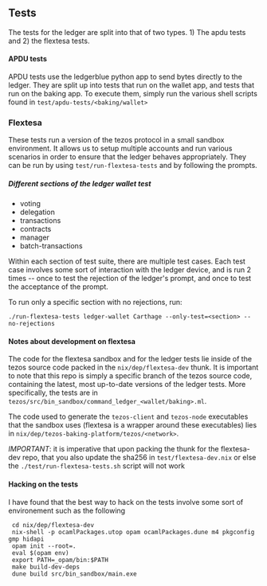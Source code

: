## Tests

The tests for the ledger are split into that of two types. 1) The apdu tests and 2) the flextesa tests.

#### APDU tests
APDU tests use the ledgerblue python app to send bytes directly to the ledger. 
They are split up into tests that run on the wallet app, and tests that run on the baking app. To execute them, simply run
the various shell scripts found in `test/apdu-tests/<baking/wallet>`

### Flextesa
These tests run a version of the tezos protocol in a small sandbox environment. It allows us to setup multiple accounts
and run various scenarios in order to ensure that the ledger behaves appropriately. They can be run by using `test/run-flextesa-tests` and by
following the prompts. 


##### Different sections of the ledger wallet test

- voting
- delegation
- transactions
- contracts
- manager
- batch-transactions

Within each section of test suite, there are multiple test cases. Each test case involves some sort of interaction with the ledger device, and
is run 2 times -- once to test the rejection of the ledger's prompt, and once to test the acceptance of the prompt.

To run only a specific section with no rejections, run:
```
./run-flextesa-tests ledger-wallet Carthage --only-test=<section> --no-rejections
```

#### Notes about development on flextesa
The code for the flextesa sandbox and for the ledger tests lie inside of the tezos source code packed in the `nix/dep/flextesa-dev` thunk. It is
important to note that this repo is simply a specific branch of the tezos source code, containing the latest, most up-to-date versions of the ledger tests.
More specifically, the tests are in `tezos/src/bin_sandbox/command_ledger_<wallet/baking>.ml`.

The code used to generate the `tezos-client` and `tezos-node` executables that the sandbox uses (flextesa is a wrapper around these executables)
lies in `nix/dep/tezos-baking-platform/tezos/<network>`.

*IMPORTANT*: it is imperative that upon packing the thunk for the flextesa-dev repo, that you also update the sha256 in `test/flextesa-dev.nix` or
else the `./test/run-flextesa-tests.sh` script will not work

#### Hacking on the tests
I have found that the best way to hack on the tests involve some sort of environement such as the following
```
 cd nix/dep/flextesa-dev
 nix-shell -p ocamlPackages.utop opam ocamlPackages.dune m4 pkgconfig gmp hidapi                   
 opam init --root=.                                                                                
 eval $(opam env)                                                                                  
 export PATH=_opam/bin:$PATH
 make build-dev-deps
 dune build src/bin_sandbox/main.exe
```
